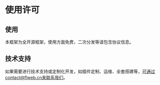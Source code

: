 # 使用许可

## 使用

本框架为全开源框架，使用方面免费，二次分发等请包含协议信息。

## 技术支持

如果需要进行技术支持或定制化开发，如插件定制、运维、全套搭建等，可通过contact@flweb.cn来联系我们。